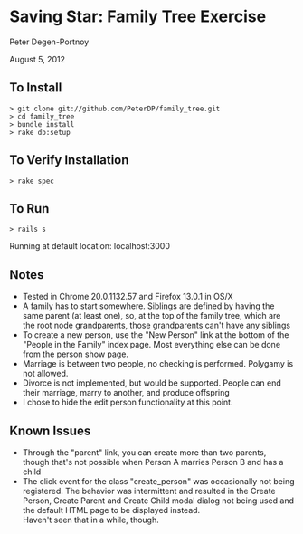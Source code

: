 #  Saving Star: Family Tree Exercise
Peter Degen-Portnoy

August 5, 2012


## To Install
    > git clone git://github.com/PeterDP/family_tree.git
    > cd family_tree
    > bundle install
    > rake db:setup

## To Verify Installation
    > rake spec

## To Run 
    > rails s

Running at default location: localhost:3000

## Notes 
 * Tested in Chrome 20.0.1132.57 and Firefox 13.0.1 in OS/X 
 * A family has to start somewhere.  Siblings are defined by having the same parent (at least one),
   so, at the top of the family tree, which are the root node grandparents, those grandparents
   can't have any siblings
 * To create a new person, use the "New Person" link at the bottom of the "People in the Family" index page.  Most everything else can be
   done from the person show page.
 * Marriage is between two people, no checking is performed.  Polygamy is not allowed.
 * Divorce is not implemented, but would be supported.  People can end their marriage, marry to another, 
   and produce offspring
 * I chose to hide the edit person functionality at this point.
 
## Known Issues
 * Through the "parent" link, you can create more than two parents, though that's not possible when
   Person A marries Person B and has a child
 * The click event for the class "create_person" was occasionally not being registered.  The behavior was intermittent and resulted
   in the Create Person, Create Parent and Create Child modal dialog not being used and the default HTML page to be displayed instead.  
   Haven't seen that in a while, though.